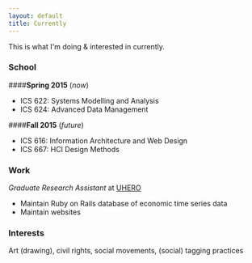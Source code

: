 ```yaml
---
layout: default
title: Currently
---
```


This is what I'm doing & interested in currently.

### School

####__Spring 2015__ (_now_)

* ICS 622: Systems Modelling and Analysis
* ICS 624: Advanced Data Management

####__Fall 2015__ (_future_)

* ICS 616: Information Architecture and Web Design
* ICS 667: HCI Design Methods

### Work
_Graduate Research Assistant_ at [UHERO](http://uhero.hawaii.edu)

* Maintain Ruby on Rails database of economic time series data
* Maintain websites

### Interests
Art (drawing), civil rights, social movements, (social) tagging practices